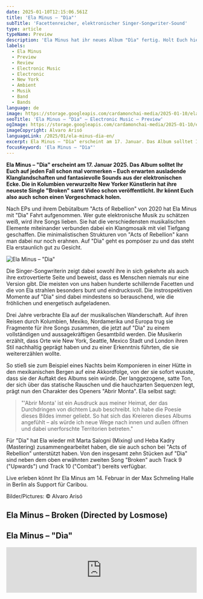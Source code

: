 ```yaml
---
date: 2025-01-10T12:15:06.561Z
title: 'Ela Minus – "Dìa"'
subTitle: 'Facettenreicher, elektronischer Singer-Songwriter-Sound'
type: article
typeName: Preview
description: 'Ela Minus hat ihr neues Album "Dìa" fertig. Holt Euch hier den ersten Eindruck und macht Euch bereit für zehn wunderbare Songs.'
labels:
  - Ela Minus
  - Preview
  - Review
  - Electronic Music
  - Electronic
  - New York
  - Ambient
  - Musik
  - Band
  - Bands
language: de
image: https://storage.googleapis.com/cardamonchai-media/2025-01-10/ela-minus-dia-soundsvegan-com-3-jpg-imagine-c8c8c8_9e9796_1024_768/640.webp
seoTitle: 'Ela Minus – "Dìa" – Electronic Music – Preview'
ogImage: https://storage.googleapis.com/cardamonchai-media/2025-01-10/ela-minus-dia-soundsvegan-com-og-jpg-imagine-585858_86807d_1200_628/640.webp
imageCopyright: Alvaro Arisó
languageLink: /2025/01/ela-minus-dia-en/
excerpt: Ela Minus – "Dìa" erscheint am 17. Januar. Das Album solltet Ihr Euch auf jeden Fall schon mal vormerken – Euch erwarten ausladende Klanglandschaften und fantasievolle Sounds aus der elektronischen Ecke. Die in Kolumbien verwurzelte New Yorker Künstlerin hat ihre neueste Single "Broken" samt Video schon veröffentlicht. Holt Euch hier den ersten Vorgeschmack!
focusKeyword: 'Ela Minus – "Dìa"'
---
```


**Ela Minus – "Dìa" erscheint am 17. Januar 2025. Das Album solltet Ihr Euch auf jeden Fall schon mal vormerken – Euch erwarten ausladende Klanglandschaften und fantasievolle Sounds aus der elektronischen Ecke. Die in Kolumbien verwurzelte New Yorker Künstlerin hat ihre neueste Single "Broken" samt Video schon veröffentlicht. Ihr könnt Euch also auch schon einen Vorgeschmack holen.**

Nach EPs und ihrem Debütalbum "Acts of Rebellion" von 2020 hat Ela Minus mit "Dìa" Fahrt aufgenommen. Wer gute elektronische Musik zu schätzen weiß, wird ihre Songs lieben. Sie hat die verschiedensten musikalischen Elemente miteinander verbunden dabei ein Klangmosaik mit viel Tiefgang geschaffen. Die minimalistischen Strukturen von "Acts of Rebellion" kann man dabei nur noch erahnen. Auf "Dìa" geht es pompöser zu und das steht Ela erstaunlich gut zu Gesicht.

![Ela Minus – "Dìa"](https://storage.googleapis.com/cardamonchai-media/2025-01-10/ela-minus-dia-lp-cover-soundsvegan-com-jpg-imagine-e8e8e8_99847c_3000_3000/640.webp 'Ela Minus – "Dìa"')

Die Singer-Songwriterin zeigt dabei sowohl ihre in sich gekehrte als auch ihre extrovertierte Seite und beweist, dass es Menschen niemals nur eine Version gibt. Die meisten von uns haben hunderte schillernde Facetten und die von Ela strahlen besonders bunt und eindrucksvoll. Die instrospektiven Momente auf "Dìa" sind dabei mindestens so berauschend, wie die fröhlichen und energetisch aufgeladenen.

Drei Jahre verbrachte Ela auf der musikalischen Wanderschaft. Auf ihren Reisen durch Kolumbien, Mexiko, Nordamerika und Europa trug sie Fragmente für ihre Songs zusammen, die jetzt auf "Dìa" zu einem vollständigen und aussagekräftigen Gesamtbild werden. Die Musikerin erzählt, dass Orte wie New York, Seattle, Mexico Stadt und London ihren Stil nachhaltig geprägt haben und zu einer Erkenntnis führten, die sie weitererzählen wollte.

So stieß sie zum Beispiel eines Nachts beim Komponieren in einer Hütte in den mexikanischen Bergen auf eine Akkordfolge, von der sie sofort wusste, dass sie der Auftakt des Albums sein würde. Der langgezogene, satte Ton, der sich über das statische Rauschen und die hauchzarten Sequenzen legt, prägt nun den Charakter des Openers "Abrir Monta". Ela selbst sagt:

> "'Abrir Monta' ist ein Ausdruck aus meiner Heimat, der das Durchdringen von dichtem Laub beschreibt. Ich habe die Poesie dieses Bildes immer geliebt. So hat sich das Kreieren dieses Albums angefühlt – als würde ich neue Wege nach innen und außen öffnen und dabei unerforschte Territorien betreten."

Für "Dìa" hat Ela wieder mit Marta Salogni (Mixing) und Heba Kadry (Mastering) zusammengearbeitet haben, die sie auch schon bei "Acts of Rebellion" unterstützt haben. Von den insgesamt zehn Stücken auf "Dìa" sind neben dem oben erwähnten zweiten Song "Broken" auch Track 9 ("Upwards") und Track 10 ("Combat") bereits verfügbar.

Live erleben könnt Ihr Ela Minus am 14. Februar in der Max Schmeling Halle in Berlin als Support für Caribou.

Bilder/Pictures: © Alvaro Arisó

<Gallery name="ela-minus-dia" />

## Ela Minus – Broken (Directed by Losmose)

<YouTube id="cF4kF48inMA" />

## Ela Minus – "Dìa"

<iframe
  style="border: 0; width: 100%; height: 120px;"
  src="https://bandcamp.com/EmbeddedPlayer/album=1056602543/size=large/bgcol=ffffff/linkcol=5c9b72/license_id=4110/tracklist=false/artwork=small/transparent=true/"
  seamless
>
  <a href="https://elaminus.bandcamp.com/album/d-a">DÍA by Ela Minus</a>
</iframe>
